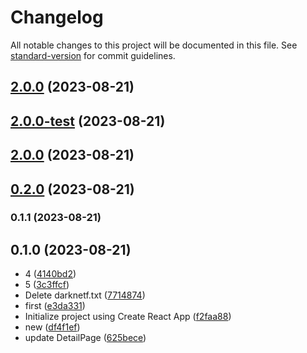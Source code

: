 # Changelog

All notable changes to this project will be documented in this file. See [standard-version](https://github.com/conventional-changelog/standard-version) for commit guidelines.

## [2.0.0](https://github.com/babycrocodileschnappi/123456/compare/v2.0.0-test...v2.0.0) (2023-08-21)

## [2.0.0-test](https://github.com/babycrocodileschnappi/123456/compare/v2.0.0...v2.0.0-test) (2023-08-21)

## [2.0.0](https://github.com/babycrocodileschnappi/123456/compare/v0.2.0...v2.0.0) (2023-08-21)

## [0.2.0](https://github.com/babycrocodileschnappi/123456/compare/v0.1.1...v0.2.0) (2023-08-21)

### 0.1.1 (2023-08-21)

## 0.1.0 (2023-08-21)

* 4 ([4140bd2](https://github.com/babycrocodileschnappi/123456/commit/4140bd2))
* 5 ([3c3ffcf](https://github.com/babycrocodileschnappi/123456/commit/3c3ffcf))
* Delete darknetf.txt ([7714874](https://github.com/babycrocodileschnappi/123456/commit/7714874))
* first ([e3da331](https://github.com/babycrocodileschnappi/123456/commit/e3da331))
* Initialize project using Create React App ([f2faa88](https://github.com/babycrocodileschnappi/123456/commit/f2faa88))
* new ([df4f1ef](https://github.com/babycrocodileschnappi/123456/commit/df4f1ef))
* update DetailPage ([625bece](https://github.com/babycrocodileschnappi/123456/commit/625bece))



